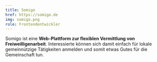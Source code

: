 ```yaml
---
title: Somigo
href: https://somigo.de
img: somigo.png
role: Frontendentwickler
---
```

Somigo ist eine **Web-Plattform zur flexiblen Vermittlung von Freiweilligenarbeit**. Interessierte können sich damit einfach für lokale gemeinnützige Tätigkeiten anmelden und somit etwas Gutes für die Gemeinschaft tun. 